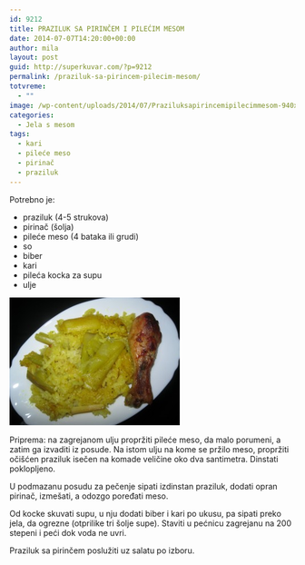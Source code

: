 ```yaml
---
id: 9212
title: PRAZILUK SA PIRINČEM I PILEĆIM MESOM
date: 2014-07-07T14:20:00+00:00
author: mila
layout: post
guid: http://superkuvar.com/?p=9212
permalink: /praziluk-sa-pirincem-pilecim-mesom/
totvreme:
  - ""
image: /wp-content/uploads/2014/07/Praziluksapirincemipilecimmesom-940x198.jpg
categories:
  - Jela s mesom
tags:
  - kari
  - pileće meso
  - pirinač
  - praziluk
---
```

Potrebno je:

  * praziluk (4-5 strukova)
  * pirinač (šolja)
  * pileće meso (4 bataka ili grudi)
  * so
  * biber
  * kari
  * pileća kocka za supu
  * ulje

[<img class="alignnone size-medium wp-image-9214" src="/wp-content/uploads/2014/07/Praziluksapirincemipilecimmesom-300x225.jpg" alt="Praziluksapirincemipilecimmesom" width="300" height="225" />](/wp-content/uploads/2014/07/Praziluksapirincemipilecimmesom.jpg)

Priprema: na zagrejanom ulju propržiti pileće meso, da malo porumeni, a zatim ga izvaditi iz posude. Na istom ulju na kome se pržilo meso, propržiti očišćen praziluk isečen na komade veličine oko dva santimetra. Dinstati poklopljeno.

U podmazanu posudu za pečenje sipati izdinstan praziluk, dodati opran pirinač, izmešati, a odozgo poređati meso.

Od kocke skuvati supu, u nju dodati biber i kari po ukusu, pa sipati preko jela, da ogrezne (otprilike tri šolje supe). Staviti u pećnicu zagrejanu na 200 stepeni i peći dok voda ne uvri.

Praziluk sa pirinčem poslužiti uz salatu po izboru.
